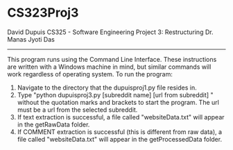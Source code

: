 # CS323Proj3

David Dupuis
CS325 - Software Engineering
Project 3: Restructuring
Dr. Manas Jyoti Das

-----------------------------------------------

This program runs using the Command Line Interface. These instructions are written with a Windows machine in mind, but similar commands will work regardless of operating system. To run the program:

1. Navigate to the directory that the dupuisproj1.py file resides in.
2. Type "python dupuisproj3.py [subreddit name] [url from subreddit] " without the quotation marks and brackets to start the program. The url must be a url from the selected subreddit.
3. If text extraction is successful, a file called "websiteData.txt" will appear in the getRawData folder.
4. If COMMENT extraction is successful (this is different from raw data), a file called "websiteData.txt" will appear in the getProcessedData folder.
